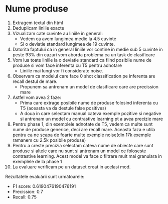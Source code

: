 # Nume produse

1. Extragem textul din html
2. Deduplicam liniile exacte
3. Vizualizam cate cuvinte au liniile in general:
   - Vedem ca avem lungimea medie la 4.5 cuvinte
   - Si o deviatie standard lungimea de 19 cuvinte.
4. Datorita faptului ca in general liniile vor contine in medie sub 5 cuvinte in peste 93% din cazuri vom aborda problema ca un task de clasificare
5. Vom lua toate liniile la o deviatie standard ca fiind posibile nume de produse si vom face inferenta cu T5 pentru adnotare
   - Liniile mai lungi vor fi considerate noise.
6. Observam ca modelul care face 0 shot classification pe inferenta are recall destul de mare.
   - Propunem sa antrenam un model de clasificare care are precission mare
7. Astfel vom avea 2 faze: 
   - Prima care extrage posibile nume de produse folosind inferenta cu T5 (aceasta va da destule false positives)
   - A doua in care selectam manual cateva exemple pozitive si negative si antrenam un model cu contrastive learning pt a avea precizie mare
8. Pentru phase 1, din exemplele adnotate de T5, vedem ca multe sunt nume de produse generice, deci are recall mare. Aceasta faza e utila pentru ca ne scapa 
   de foarte multe exemple noise(din 17k exemple ramanem cu 2.5k posibile produse)
9. Pentru a creste precizia selectam cateva nume de obiecte care sunt produse si altele care nu sunt si antrenam un model ce foloseste contrastive learning.
   Acest model va face o filtrare mult mai granulara in exemplele de la phase 1
10. La evaluare verificam pe un dataset creat in acelasi mod.

Rezultatele evaluării sunt următoarele:
- F1 score:  0.6190476190476191
- Precission:  0.7
- Recall:  0.75
